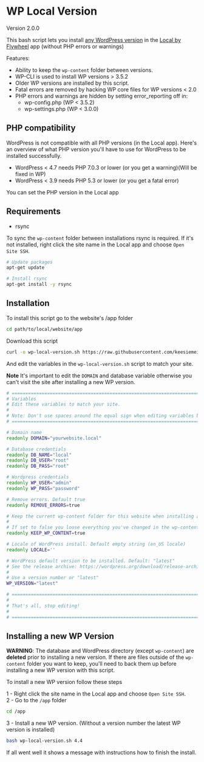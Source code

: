 # WP Local Version

Version 2.0.0

This bash script lets you install [any WordPress version](https://wordpress.org/download/release-archive/) in the [Local by Flywheel](https://local.getflywheel.com/) app (without PHP errors or warnings)

Features:

* Ability to keep the `wp-content` folder between versions.
* WP-CLI is used to install WP versions > 3.5.2
* Older WP versions are installed by this script.
* Fatal errors are removed by hacking WP core files for WP versions < 2.0
* PHP errors and warnings are hidden by setting error_reporting off in:
    * wp-config.php (WP < 3.5.2)
    * wp-settings.php (WP < 3.0.0)

## PHP compatibility

WordPress is not compatible with all PHP versions (in the Local app). Here's an overview of what PHP version you'll have to use for WordPress to be installed successfully.

* WordPress < 4.7 needs PHP 7.0.3 or lower (or you get a warning)(Will be fixed in WP)
* WordPress < 3.9 needs PHP 5.3 or lower (or you get a fatal error)

You can set the PHP version in the Local app

## Requirements

* rsync

To sync the `wp-content` folder between installations rsync is required. If it's not installed, right click the site name in the Local app and choose `Open Site SSH`.

```bash
# Update packages
apt-get update

# Install rsync
apt-get install -y rsync
```

## Installation
To install this script go to the website's /app folder

```bash
cd path/to/local/website/app
```

Download this script
```bash
curl -o wp-local-version.sh https://raw.githubusercontent.com/keesiemeijer/wp-local-version/master/wp-local-version.sh
```

And edit the variables in the `wp-local-version.sh` script to match your site.

**Note** It's important to edit the `DOMAIN` and database variable otherwise you can't visit the site after installing a new WP version.

```bash
# =============================================================================
# Variables
# Edit these variables to match your site.
#
# Note: Don't use spaces around the equal sign when editing variables below.
# =============================================================================

# Domain name
readonly DOMAIN="yourwebsite.local"

# Database credentials
readonly DB_NAME="local"
readonly DB_USER="root"
readonly DB_PASS="root"

# Wordpress credentials
readonly WP_USER="admin"
readonly WP_PASS="password"

# Remove errors. Default true
readonly REMOVE_ERRORS=true

# Keep the current wp-content folder for this website when installing a new WP version.
# 
# If set to false you loose everything you've changed in the wp-content folder
readonly KEEP_WP_CONTENT=true

# Locale of WordPress install. Default empty string (en_US locale)
readonly LOCALE=''

# WordPress default version to be installed. Default: "latest"
# See the release archive: https://wordpress.org/download/release-archive/
#
# Use a version number or "latest"
WP_VERSION="latest"

# =============================================================================
#
# That's all, stop editing!
#
# =============================================================================
```


## Installing a new WP Version

**WARNING**: The database and WordPress directory (except `wp-content`) are **deleted** prior to installing a new version. If there are files outside of the `wp-content` folder you want to keep, you'll need to back them up before installing a new WP version with this script.

To install a new WP version follow these steps

1 - Right click the site name in the Local app and choose `Open Site SSH`.  
2 - Go to the `/app` folder

```bash
cd /app
```

3 - Install a new WP version. (Without a version number the latest WP version is installed)

```bash
bash wp-local-version.sh 4.4
```

If all went well it shows a message with instructions how to finish the install.

